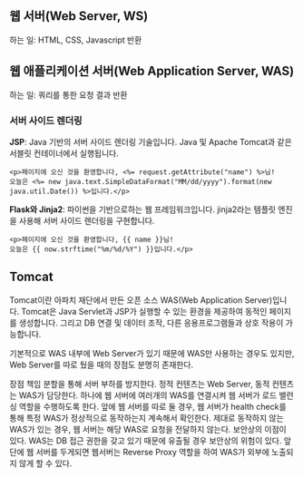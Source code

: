 ## 웹 서버(Web Server, WS)
하는 일: HTML, CSS, Javascript 반환

## 웹 애플리케이션 서버(Web Application Server, WAS)
하는 일: 쿼리를 통한 요청 결과 반환

### 서버 사이드 렌더링

**JSP**: Java 기반의 서버 사이드 렌더링 기술입니다. Java 및 Apache Tomcat과 같은 서블릿 컨테이너에서 실행됩니다.
```
<p>페이지에 오신 것을 환영합니다, <%= request.getAttribute("name") %>님!
오늘은 <%= new java.text.SimpleDataFormat("MM/dd/yyyy").format(new java.util.Date()) %>입니다.</p>
```

**Flask와 Jinja2**: 파이썬을 기반으로하는 웹 프레임워크입니다. jinja2라는 템플릿 엔진을 사용해 서버 사이드 렌더링을 구현합니다.

```
<p>페이지에 오신 것을 환영합니다, {{ name }}님!
오늘은 {{ now.strftime("%m/%d/%Y") }}입니다.</p>
```


## Tomcat

Tomcat이란 아파치 재단에서 만든 오픈 소스 WAS(Web Application Server)입니다. Tomcat은 Java Servlet과 JSP가 실행할 수 있는 환경을 제공하여 동적인 페이지를 생성합니다. 그리고 DB 연결 및 데이터 조작, 다른 응용프로그램들과 상호 작용이 가능합니다.

기본적으로 WAS 내부에 Web Server가 있기 때문에 WAS만 사용하는 경우도 있지만, Web Server를 따로 뒀을 때의 장점도 분명히 존재한다.

장점
책임 분할을 통해 서버 부하를 방지한다.
정적 컨텐츠는 Web Server, 동적 컨텐츠는 WAS가 담당한다.
하나에 웹 서버에 여러개의 WAS를 연결시켜 웹 서버가 로드 밸런싱 역할을 수행하도록 한다.
앞에 웹 서버를 따로 둘 경우, 웹 서버가 health check를 통해 특정 WAS가 정상적으로 동작하는지 계속해서 확인한다.
제대로 동작하지 않는 WAS가 있는 경우, 웹 서버는 해당 WAS로 요청을 전달하지 않는다.
보안상의 이점이 있다.
WAS는 DB 접근 권한을 갖고 있기 때문에 유출될 경우 보안상의 위험이 있다. 앞단에 웹 서버를 두게되면 웹서버는 Reverse Proxy 역할을 하여 WAS가 외부에 노출되지 않게 할 수 있다.
